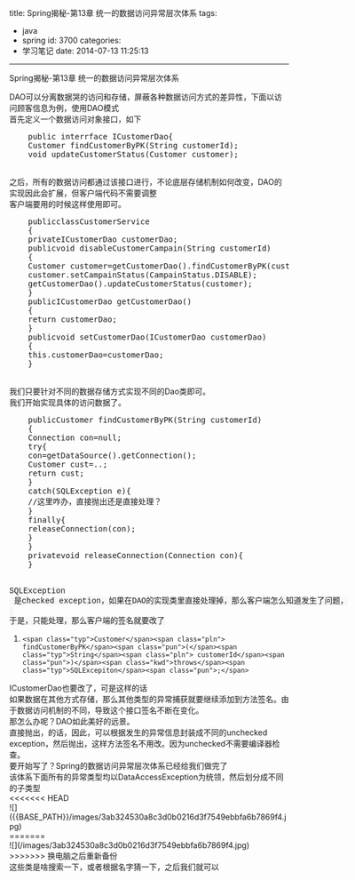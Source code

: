 title: Spring揭秘-第13章 统一的数据访问异常层次体系
tags:
  - java
  - spring
id: 3700
categories:
  - 学习笔记
date: 2014-07-13 11:25:13
---

Spring揭秘-第13章 统一的数据访问异常层次体系
<div></div>
<div>DAO可以分离数据哭的访问和存储，屏蔽各种数据访问方式的差异性，下面以访问顾客信息为例，使用DAO模式</div>
<div>首先定义一个数据访问对象接口，如下</div>
<div></div>
<div>
<div class="kwd">
<pre class="lang:default decode:true ">    public interrface ICustomerDao{
    Customer findCustomerByPK(String customerId);
    void updateCustomerStatus(Customer customer);</pre>
&nbsp;

</div>
<div class="kwd">之后，所有的数据访问都通过该接口进行，不论底层存储机制如何改变，DAO的实现因此会扩展，但客户端代码不需要调整</div>
</div>
<div></div>
<div>客户端要用的时候这样使用即可。</div>
<div>
<div>
<pre class="lang:default decode:true ">    publicclassCustomerService
    {
    privateICustomerDao customerDao;
    publicvoid disableCustomerCampain(String customerId)
    {
    Customer customer=getCustomerDao().findCustomerByPK(customerId);
    customer.setCampainStatus(CampainStatus.DISABLE);
    getCustomerDao().updateCustomerStatus(customer);
    }
    publicICustomerDao getCustomerDao()
    {
    return customerDao;
    }
    publicvoid setCustomerDao(ICustomerDao customerDao)
    {
    this.customerDao=customerDao;
    }</pre>
&nbsp;

</div>
</div>
<div>我们只要针对不同的数据存储方式实现不同的Dao类即可。</div>
<div></div>
<div>我们开始实现具体的访问数据了。</div>
<div>
<div>
<pre class="lang:default decode:true ">    publicCustomer findCustomerByPK(String customerId)
    {
    Connection con=null;
    try{
    con=getDataSource().getConnection();
    Customer cust=..;
    return cust;
    }
    catch(SQLException e){
    //这里咋办，直接抛出还是直接处理？
    }
    finally{
    releaseConnection(con);
    }
    }
    privatevoid releaseConnection(Connection con){
    }</pre>
&nbsp;

</div>
</div>
<div><span class="typ" style="font-family: Consolas, 'Liberation Mono', Menlo, Courier, monospace; line-height: 18px; white-space: pre; background-color: #f7f7f9;">SQLException</span><span class="pln" style="font-family: Consolas, 'Liberation Mono', Menlo, Courier, monospace; line-height: 18px; white-space: pre; background-color: #f7f7f9;"> 是checked exception，如果在DAO的实现类里直接处理掉，那么客户端怎么知道发生了问题，</span></div>
<div><span class="pln" style="font-family: Consolas, 'Liberation Mono', Menlo, Courier, monospace; line-height: 18px; white-space: pre; background-color: #f7f7f9;"> </span></div>
<div><span class="pln" style="font-family: Consolas, 'Liberation Mono', Menlo, Courier, monospace; line-height: 18px; white-space: pre; background-color: #f7f7f9;">于是，只能处理，那么客户端的签名就要改了</span></div>
<div>
<div>

1.  `<span class="typ">Customer</span><span class="pln"> findCustomerByPK</span><span class="pun">(</span><span class="typ">String</span><span class="pln"> customerId</span><span class="pun">)</span><span class="kwd">throws</span><span class="typ">SQLExcepiton</span><span class="pun">;</span>`
</div>
<div>ICustomerDao也要改了，可是这样的话</div>
<div></div>
<div>如果数据在其他方式存储，那么其他类型的异常捕获就要继续添加到方法签名。由于数据访问机制的不同，导致这个接口签名不断在变化。</div>
<div></div>
<div>那怎么办呢？DAO如此美好的远景。</div>
<div>直接抛出，的话，因此，可以根据发生的异常信息封装成不同的unchecked exception，然后抛出，这样方法签名不用改。因为unchecked不需要编译器检查。</div>
<div></div>
<div>要开始写了？Spring的数据访问异常层次体系已经给我们做完了</div>
<div></div>
<div>该体系下面所有的异常类型均以DataAccessException为统领，然后划分成不同的子类型</div>
<div></div>
<<<<<<< HEAD
<div>![]({{BASE_PATH}}/images/3ab324530a8c3d0b0216d3f7549ebbfa6b7869f4.jpg)</div>
=======
<div>![](/images/3ab324530a8c3d0b0216d3f7549ebbfa6b7869f4.jpg)</div>
>>>>>>> 换电脑之后重新备份
<div>这些类是啥搜索一下，或者根据名字猜一下，之后我们就可以</div>
</div>